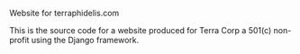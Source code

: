 Website for terraphidelis.com

This is the source code for a website produced for Terra Corp a 501(c) non-profit using the Django framework. 
